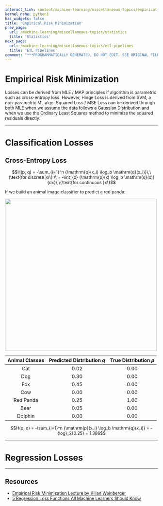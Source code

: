 ```yaml
---
interact_link: content/machine-learning/miscellaneous-topics/empirical-risk-minimization.ipynb
kernel_name: python3
has_widgets: false
title: 'Empirical Risk Minimization'
prev_page:
  url: /machine-learning/miscellaneous-topics/statistics
  title: 'Statistics'
next_page:
  url: /machine-learning/miscellaneous-topics/etl-pipelines
  title: 'ETL Pipelines'
comment: "***PROGRAMMATICALLY GENERATED, DO NOT EDIT. SEE ORIGINAL FILES IN /content***"
---
```



# Empirical Risk Minimization

Losses can be derived from MLE / MAP principles if algorithm is parametric such as cross-entropy loss. However, Hinge Loss is derived from SVM, a non-parametric ML algo. Squared Loss / MSE Loss can be derived through both MLE when we assume the data follows a Gaussian Distribution and when we use the Ordinary Least Squares method to minimize the squared residuals directly.



---
# Classification Losses



## Cross-Entropy Loss

$$H(p, q) = -\sum_{i=1}^n {\mathrm{p}(x_i) \log_b \mathrm{q}(x_i)}\,\{\text{for discrete }x\} \\ = -\int_{x} {\mathrm{p}(x) \log_b \mathrm{q}(x)}{dx}\,\{\text{for continuous }x\}$$

If we build an animal image classifier to predict a red panda:

<img src="https://live.staticflickr.com/8146/29545409156_e6c3547efc_b.jpg" width="500px"/>

| Animal Classes | Predicted Distribution $q$ | True Distribution $p$ |
| :------------: | :------------------------: | :-------------------: |
| Cat            | 0.02                       | 0.00                  |
| Dog            | 0.30                       | 0.00                  |
| Fox            | 0.45                       | 0.00                  |
| Cow            | 0.00                       | 0.00                  |
| Red Panda      | 0.25                       | 1.00                  |
| Bear           | 0.05                       | 0.00                  |
| Dolphin        | 0.00                       | 0.00                  |

$$H(p, q) = -\sum_{i=1}^n {\mathrm{p}(x_i) \log_b \mathrm{q}(x_i)} = -{log}_2{0.25} = 1.386$$



---
# Regression Losses



---
## Resources

- [Empirical Risk Minimization Lecture by Kilian Weinberger](http://www.cs.cornell.edu/courses/cs4780/2018fa/lectures/lecturenote10.html)
- [5 Regression Loss Functions All Machine Learners Should Know](https://heartbeat.fritz.ai/5-regression-loss-functions-all-machine-learners-should-know-4fb140e9d4b0)


